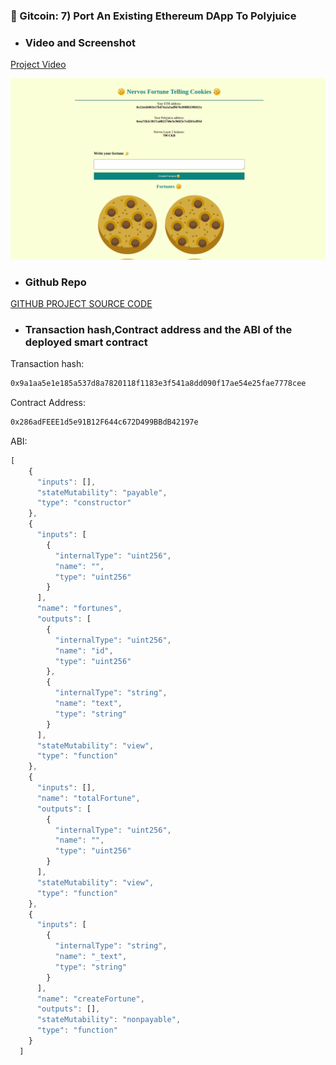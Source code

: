 ### 🍪 Gitcoin: 7) Port An Existing Ethereum DApp To Polyjuice

- ### Video and Screenshot

<a href="https://youtu.be/lfxB_64YPsc"> Project Video </a>

<img src="https://github.com/alanfreud/Nervos-gitcoin-projects/blob/master/gitcoin-7/cookies.png"/>

- ### Github Repo

<a href="https://github.com/alanfreud/Nervos-fortune-telling"> GITHUB PROJECT SOURCE CODE </a>

- ### Transaction hash,Contract address and the ABI of the deployed smart contract

Transaction hash:

```bash
0x9a1aa5e1e185a537d8a7820118f1183e3f541a8dd090f17ae54e25fae7778cee
```

Contract Address:

```bash
0x286adFEEE1d5e91B12F644c672D499BBdB42197e
```

ABI:

```javascript
[
    {
      "inputs": [],
      "stateMutability": "payable",
      "type": "constructor"
    },
    {
      "inputs": [
        {
          "internalType": "uint256",
          "name": "",
          "type": "uint256"
        }
      ],
      "name": "fortunes",
      "outputs": [
        {
          "internalType": "uint256",
          "name": "id",
          "type": "uint256"
        },
        {
          "internalType": "string",
          "name": "text",
          "type": "string"
        }
      ],
      "stateMutability": "view",
      "type": "function"
    },
    {
      "inputs": [],
      "name": "totalFortune",
      "outputs": [
        {
          "internalType": "uint256",
          "name": "",
          "type": "uint256"
        }
      ],
      "stateMutability": "view",
      "type": "function"
    },
    {
      "inputs": [
        {
          "internalType": "string",
          "name": "_text",
          "type": "string"
        }
      ],
      "name": "createFortune",
      "outputs": [],
      "stateMutability": "nonpayable",
      "type": "function"
    }
  ]
```
